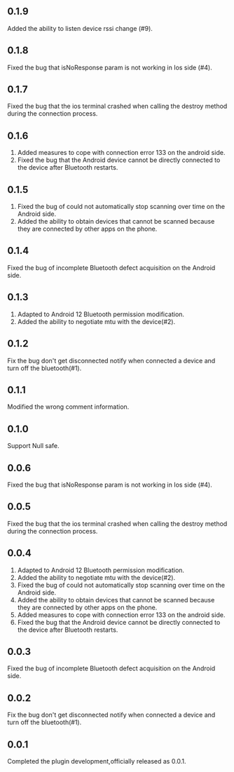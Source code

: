 ## 0.1.9
Added the ability to listen device rssi change (#9).

## 0.1.8
Fixed the bug that isNoResponse param is not working in Ios side (#4).

## 0.1.7
Fixed the bug that the ios terminal crashed when calling the destroy method during the connection process.

## 0.1.6
1. Added measures to cope with connection error 133 on the android side.
2. Fixed the bug that the Android device cannot be directly connected to the device after Bluetooth restarts.

## 0.1.5
1. Fixed the bug of could not automatically stop scanning over time on the Android side.
2. Added the ability to obtain devices that cannot be scanned because they are connected by other apps on the phone.

## 0.1.4
Fixed the bug of incomplete Bluetooth defect acquisition on the Android side.

## 0.1.3
1. Adapted to Android 12 Bluetooth permission modification.
2. Added the ability to negotiate mtu with the device(#2).

## 0.1.2
Fix the bug don't get disconnected notify when connected a device and turn off the bluetooth(#1).

## 0.1.1
Modified the wrong comment information.

## 0.1.0
Support Null safe.

## 0.0.6
Fixed the bug that isNoResponse param is not working in Ios side (#4).

## 0.0.5
Fixed the bug that the ios terminal crashed when calling the destroy method during the connection process.


## 0.0.4
1. Adapted to Android 12 Bluetooth permission modification.
2. Added the ability to negotiate mtu with the device(#2).
3. Fixed the bug of could not automatically stop scanning over time on the Android side.
4. Added the ability to obtain devices that cannot be scanned because they are connected by other apps on the phone.
5. Added measures to cope with connection error 133 on the android side.
6. Fixed the bug that the Android device cannot be directly connected to the device after Bluetooth restarts.


## 0.0.3
Fixed the bug of incomplete Bluetooth defect acquisition on the Android side.

## 0.0.2
Fix the bug don't get disconnected notify when connected a device and turn off the bluetooth(#1).

## 0.0.1
Completed the plugin development,officially released as 0.0.1.

